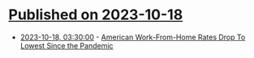 # [Published on 2023-10-18](index.md)

* [2023-10-18, 03:30:00](https://news.slashdot.org/story/23/10/18/0016220/american-work-from-home-rates-drop-to-lowest-since-the-pandemic?utm_source=rss1.0mainlinkanon&utm_medium=feed) - [American Work-From-Home Rates Drop To Lowest Since the Pandemic](https://news.slashdot.org/story/23/10/18/0016220/american-work-from-home-rates-drop-to-lowest-since-the-pandemic?utm_source=rss1.0mainlinkanon&utm_medium=feed)
